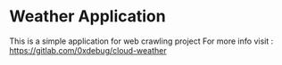 # Weather Application 

This is a simple application for web crawling project
For more info visit : https://gitlab.com/0xdebug/cloud-weather